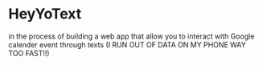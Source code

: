 # HeyYoText
in the process of building a web app that allow you to interact with Google calender event through texts (I RUN OUT OF DATA ON MY PHONE WAY TOO FAST!!)
